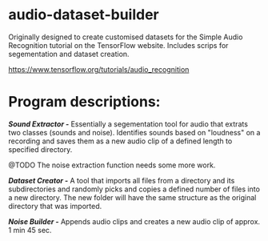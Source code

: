 # audio-dataset-builder
Originally designed to create customised datasets for the Simple Audio Recognition tutorial on the TensorFlow website. Includes scrips for segementation and dataset creation.

https://www.tensorflow.org/tutorials/audio_recognition

# Program descriptions:

***Sound Extractor -*** Essentially a segementation tool for audio that extrats two classes (sounds and noise). Identifies sounds based on "loudness" on a recording and saves them as a new audio clip of a defined length to specified directory. 

@TODO The noise extraction function needs some more work. 

***Dataset Creator -*** A tool that imports all files from a directory and its subdirectories and randomly picks and copies a defined number of files into a new directory. The new folder will have the same structure as the original directory that was imported.

***Noise Builder -*** Appends audio clips and creates a new audio clip of approx. 1 min 45 sec. 
